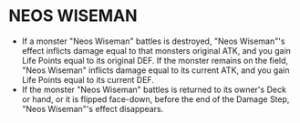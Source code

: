 
# NEOS WISEMAN

*   If a monster "Neos Wiseman" battles is destroyed, "Neos Wiseman"'s effect inflicts damage equal to that monsters original ATK, and you gain Life Points equal to its original DEF. If the monster remains on the field, "Neos Wiseman" inflicts damage equal to its current ATK, and you gain Life Points equal to its current DEF.
*   If the monster "Neos Wiseman" battles is returned to its owner's Deck or hand, or it is flipped face-down, before the end of the Damage Step, "Neos Wiseman"'s effect disappears.

  